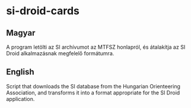 # si-droid-cards

## Magyar
A program letölti az SI archívumot az MTFSZ honlapról, és átalakítja az SI Droid alkalmazásnak megfelelő formátumra.

## English
Script that downloads the SI database from the Hungarian Orienteering Association, 
and transforms it into a format appropriate for the SI Droid application.
